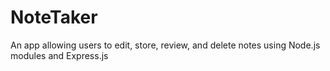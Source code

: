 # NoteTaker
An app allowing users to edit, store, review, and delete notes using Node.js modules and Express.js
